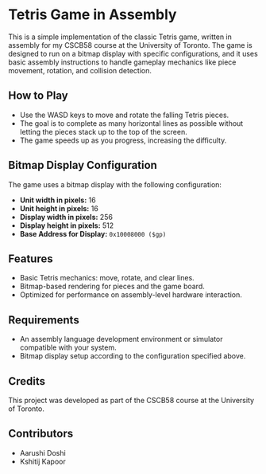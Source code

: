 # Tetris Game in Assembly

This is a simple implementation of the classic Tetris game, written in assembly for my CSCB58 course at the University of Toronto. The game is designed to run on a bitmap display with specific configurations, and it uses basic assembly instructions to handle gameplay mechanics like piece movement, rotation, and collision detection.

## How to Play

- Use the WASD keys to move and rotate the falling Tetris pieces.
- The goal is to complete as many horizontal lines as possible without letting the pieces stack up to the top of the screen.
- The game speeds up as you progress, increasing the difficulty.

## Bitmap Display Configuration

The game uses a bitmap display with the following configuration:

- **Unit width in pixels:** 16
- **Unit height in pixels:** 16
- **Display width in pixels:** 256
- **Display height in pixels:** 512
- **Base Address for Display:** `0x10008000 ($gp)`

## Features

- Basic Tetris mechanics: move, rotate, and clear lines.
- Bitmap-based rendering for pieces and the game board.
- Optimized for performance on assembly-level hardware interaction.

## Requirements

- An assembly language development environment or simulator compatible with your system.
- Bitmap display setup according to the configuration specified above.

## Credits

This project was developed as part of the CSCB58 course at the University of Toronto.

## Contributors

- Aarushi Doshi
- Kshitij Kapoor

